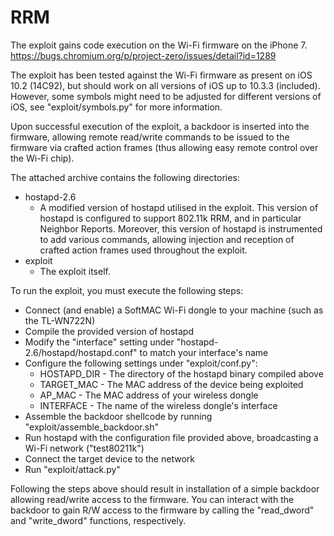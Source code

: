 # RRM
The exploit gains code execution on the Wi-Fi firmware on the iPhone 7. <br>
https://bugs.chromium.org/p/project-zero/issues/detail?id=1289

The exploit has been tested against the Wi-Fi firmware as present on iOS 10.2 (14C92), but should work on all versions of iOS up to 10.3.3 (included). However, some symbols might need to be adjusted for different versions of iOS, see "exploit/symbols.py" for more information.

Upon successful execution of the exploit, a backdoor is inserted into the firmware, allowing remote read/write commands to be issued to the firmware via crafted action frames (thus allowing easy remote control over the Wi-Fi chip). 

The attached archive contains the following directories:
  - hostapd-2.6 
    - A modified version of hostapd utilised in the exploit. This version of hostapd is configured to
    support 802.11k RRM, and in particular Neighbor Reports. Moreover, this version of hostapd is
    instrumented to add various commands, allowing injection and reception of crafted action frames
    used throughout the exploit.
  - exploit     
    - The exploit itself.

To run the exploit, you must execute the following steps:
  - Connect (and enable) a SoftMAC Wi-Fi dongle to your machine (such as the TL-WN722N)
  - Compile the provided version of hostapd
  - Modify the "interface" setting under "hostapd-2.6/hostapd/hostapd.conf" to match your interface's name
  - Configure the following settings under "exploit/conf.py":
    - HOSTAPD_DIR - The directory of the hostapd binary compiled above
    - TARGET_MAC  - The MAC address of the device being exploited
    - AP_MAC      - The MAC address of your wireless dongle
    - INTERFACE   - The name of the wireless dongle's interface
  - Assemble the backdoor shellcode by running "exploit/assemble_backdoor.sh"
  - Run hostapd with the configuration file provided above, broadcasting a Wi-Fi network ("test80211k")
  - Connect the target device to the network
  - Run "exploit/attack.py"

Following the steps above should result in installation of a simple backdoor allowing read/write access to the firmware. You can interact with the backdoor to gain R/W access to the firmware by calling the "read_dword" and "write_dword" functions, respectively.

